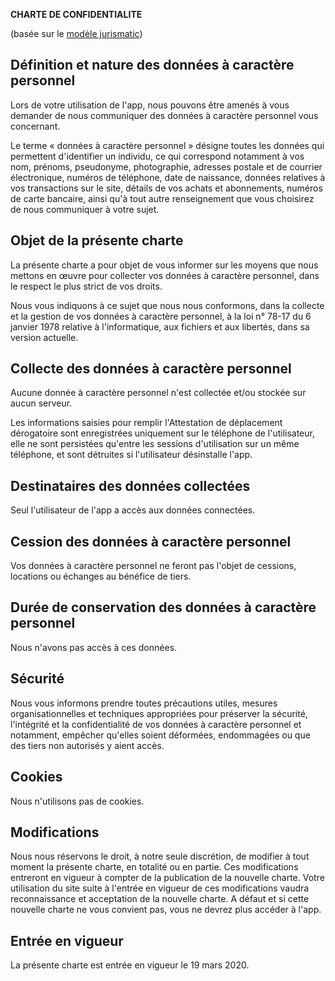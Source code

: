 **CHARTE DE CONFIDENTIALITE**

(basée sur le [modèle jurismatic](https://github.com/jurismatic/jurismatic/tree/master/09%20-%20Charte%20de%20confidentialité))

## Définition et nature des données à caractère personnel

Lors de votre utilisation de l'app, nous pouvons être amenés à vous demander de nous communiquer des données à caractère personnel vous concernant.

Le terme « données à caractère personnel » désigne toutes les données qui permettent d'identifier un individu, ce qui correspond notamment à vos nom, prénoms, pseudonyme, photographie, adresses postale et de courrier électronique, numéros de téléphone, date de naissance, données relatives à vos transactions sur le site, détails de vos achats et abonnements, numéros de carte bancaire, ainsi qu'à tout autre renseignement que vous choisirez de nous communiquer à votre sujet.

## Objet de la présente charte

La présente charte a pour objet de vous informer sur les moyens que nous mettons en œuvre pour collecter vos données à caractère personnel, dans le respect le plus strict de vos droits.

Nous vous indiquons à ce sujet que nous nous conformons, dans la collecte et la gestion de vos données à caractère personnel, à la loi n° 78-17 du 6 janvier 1978 relative à l'informatique, aux fichiers et aux libertés, dans sa version actuelle.

## Collecte des données à caractère personnel

Aucune donnée à caractère personnel n'est collectée et/ou stockée sur aucun serveur.

Les informations saisies pour remplir l'Attestation de déplacement dérogatoire sont enregistrées uniquement sur le téléphone de l'utilisateur, elle ne sont persistées qu'entre les sessions d'utilisation sur un même téléphone, et sont détruites si l'utilisateur désinstalle l'app.

## Destinataires des données collectées

Seul l'utilisateur de l'app a accès aux données connectées.

## Cession des données à caractère personnel

Vos données à caractère personnel ne feront pas l'objet de cessions, locations ou échanges au bénéfice de tiers.

## Durée de conservation des données à caractère personnel

Nous n'avons pas accès à ces données.

## Sécurité

Nous vous informons prendre toutes précautions utiles, mesures organisationnelles et techniques appropriées pour préserver la sécurité, l'intégrité et la confidentialité de vos données à caractère personnel et notamment, empêcher qu'elles soient déformées, endommagées ou que des tiers non autorisés y aient accès.

## Cookies

Nous n'utilisons pas de cookies.

## Modifications

Nous nous réservons le droit, à notre seule discrétion, de modifier à tout moment la présente charte, en totalité ou en partie. Ces modifications entreront en vigueur à compter de la publication de la nouvelle charte. Votre utilisation du site suite à l'entrée en vigueur de ces modifications vaudra reconnaissance et acceptation de la nouvelle charte. A défaut et si cette nouvelle charte ne vous convient pas, vous ne devrez plus accéder à l'app.

## Entrée en vigueur

La présente charte est entrée en vigueur le 19 mars 2020.
